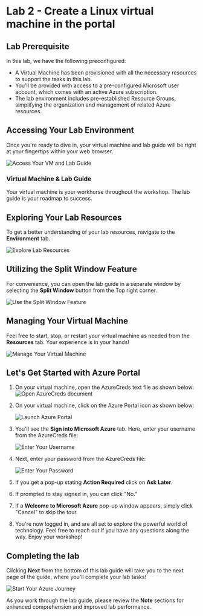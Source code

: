 # Lab 2 - Create a Linux virtual machine in the portal

## Lab Prerequisite

In this lab, we have the following preconfigured:

- A Virtual Machine has been provisioned with all the necessary resources to support the tasks in this lab. 
- You'll be provided with access to a pre-configured Microsoft user account, which comes with an active Azure subscription. 
- The lab environment includes pre-established Resource Groups, simplifying the organization and management of related Azure resources.

## Accessing Your Lab Environment
 
Once you're ready to dive in, your virtual machine and lab guide will be right at your fingertips within your web browser.
 
  ![Access Your VM and Lab Guide](../images/labguide.png)

### Virtual Machine & Lab Guide
 
Your virtual machine is your workhorse throughout the workshop. The lab guide is your roadmap to success.
 
## Exploring Your Lab Resources
 
To get a better understanding of your lab resources, navigate to the **Environment** tab.
 
  ![Explore Lab Resources](../images/env.png)
 
## Utilizing the Split Window Feature
 
For convenience, you can open the lab guide in a separate window by selecting the **Split Window** button from the Top right corner.
 
  ![Use the Split Window Feature](../images/spl.png)
 
## Managing Your Virtual Machine
 
Feel free to start, stop, or restart your virtual machine as needed from the **Resources** tab. Your experience is in your hands!
 
  ![Manage Your Virtual Machine](../images/res.png)
 
## Let's Get Started with Azure Portal
 
1. On your virtual machine, open the AzureCreds text file as shown below:
   ![Open AzureCreds document](../images/creds.png)  

2. On your virtual machine, click on the Azure Portal icon as shown below:
 
   ![Launch Azure Portal](../images/sc900-image(1).png)

3. You'll see the **Sign into Microsoft Azure** tab. Here, enter your username from the AzureCreds file:
  
   ![Enter Your Username](../images/sc900-image-1.png)
 
4. Next, enter your password from the AzureCreds file:
  
   ![Enter Your Password](../images/sc900-image-2.png)
 
5. If you get a pop-up stating **Action Required** click on **Ask Later**.

6. If prompted to stay signed in, you can click "No."
 
7. If a **Welcome to Microsoft Azure** pop-up window appears, simply click "Cancel" to skip the tour.
8. You're now logged in, and are all set to explore the powerful world of technology. Feel free to reach out if you have any questions along the way. Enjoy your workshop!

## Completing the lab

Clicking **Next** from the bottom of this lab guide will take you to the next page of the guide, where you'll complete your lab tasks!
 
   ![Start Your Azure Journey](../images/sc900-image(3).png)

As you work through the lab guide, please review the **Note** sections for enhanced comprehension and improved lab performance.
